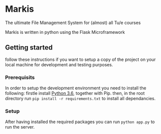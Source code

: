 # Markis
The ultimate File Management System for (almost) all Tu/e courses

Markis is written in python using the Flask Microframework

## Getting started
follow these instructions if you want to setup a copy of the project on your local machine for development and testing purposes.

### Prerequisits 
In order to setup the development environment you need to install the following:
firstle install [Python 3.6](https://www.python.org/downloads/release/python-360/), together with Pip.
then, in the root directory run `pip install -r requirements.txt` to install all dependancies. 

### Setup
After having installed the required packages you can run `python app.py` to run the server.
